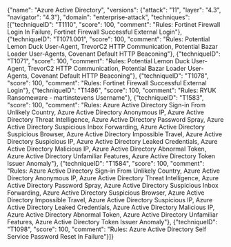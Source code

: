 {"name": "Azure Active Directory", "versions": {"attack": "11", "layer": "4.3", "navigator": "4.3"}, "domain": "enterprise-attack", "techniques": [{"techniqueID": "T1110", "score": 100, "comment": "Rules: Fortinet Firewall Login In Failure, Fortinet Firewall Successful External Login"}, {"techniqueID": "T1071.001", "score": 100, "comment": "Rules: Potential Lemon Duck User-Agent, TrevorC2 HTTP Communication, Potential Bazar Loader User-Agents, Covenant Default HTTP Beaconing"}, {"techniqueID": "T1071", "score": 100, "comment": "Rules: Potential Lemon Duck User-Agent, TrevorC2 HTTP Communication, Potential Bazar Loader User-Agents, Covenant Default HTTP Beaconing"}, {"techniqueID": "T1078", "score": 100, "comment": "Rules: Fortinet Firewall Successful External Login"}, {"techniqueID": "T1486", "score": 100, "comment": "Rules: RYUK Ransomeware - martinstevens Username"}, {"techniqueID": "T1583", "score": 100, "comment": "Rules: Azure Active Directory Sign-in From Unlikely Country, Azure Active Directory Anonymous IP, Azure Active Directory Threat Intelligence, Azure Active Directory Password Spray, Azure Active Directory Suspicious Inbox Forwarding, Azure Active Directory Suspicious Browser, Azure Active Directory Impossible Travel, Azure Active Directory Suspicious IP, Azure Active Directory Leaked Credentials, Azure Active Directory Malicious IP, Azure Active Directory Abnormal Token, Azure Active Directory Unfamiliar Features, Azure Active Directory Token Issuer Anomaly"}, {"techniqueID": "T1584", "score": 100, "comment": "Rules: Azure Active Directory Sign-in From Unlikely Country, Azure Active Directory Anonymous IP, Azure Active Directory Threat Intelligence, Azure Active Directory Password Spray, Azure Active Directory Suspicious Inbox Forwarding, Azure Active Directory Suspicious Browser, Azure Active Directory Impossible Travel, Azure Active Directory Suspicious IP, Azure Active Directory Leaked Credentials, Azure Active Directory Malicious IP, Azure Active Directory Abnormal Token, Azure Active Directory Unfamiliar Features, Azure Active Directory Token Issuer Anomaly"}, {"techniqueID": "T1098", "score": 100, "comment": "Rules: Azure Active Directory Self Service Password Reset In Failure"}]}